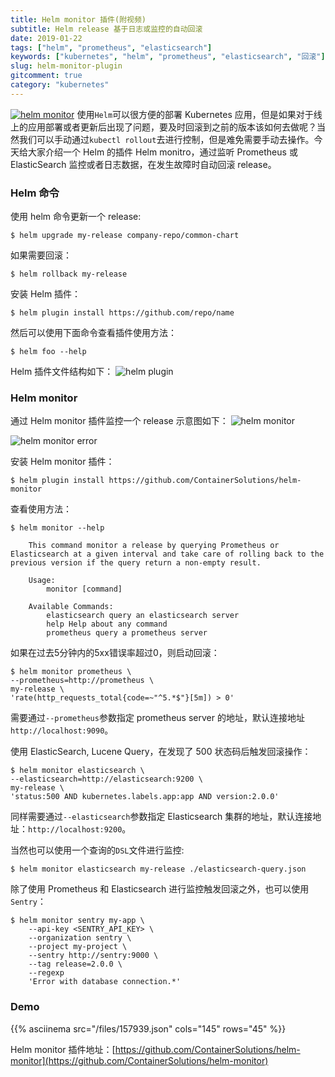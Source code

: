 ```yaml
---
title: Helm monitor 插件(附视频)
subtitle: Helm release 基于日志或监控的自动回滚
date: 2019-01-22
tags: ["helm", "prometheus", "elasticsearch"]
keywords: ["kubernetes", "helm", "prometheus", "elasticsearch", "回滚"]
slug: helm-monitor-plugin
gitcomment: true
category: "kubernetes"
---
```

[![helm monitor](https://bxdc-static.oss-cn-beijing.aliyuncs.com/images/kmnpRH.jpg)](/post/helm-monitor-plugin/)
使用`Helm`可以很方便的部署 Kubernetes 应用，但是如果对于线上的应用部署或者更新后出现了问题，要及时回滚到之前的版本该如何去做呢？当然我们可以手动通过`kubectl rollout`去进行控制，但是难免需要手动去操作。今天给大家介绍一个 Helm 的插件 Helm monitro，通过监听 Prometheus 或 ElasticSearch 监控或者日志数据，在发生故障时自动回滚 release。

<!--more-->

### Helm 命令

使用 helm 命令更新一个 release:
```shell
$ helm upgrade my-release company-repo/common-chart
```

如果需要回滚：
```shell
$ helm rollback my-release
```

安装 Helm 插件：
```shell
$ helm plugin install https://github.com/repo/name
```

然后可以使用下面命令查看插件使用方法：
```shell
$ helm foo --help
```

Helm 插件文件结构如下：
![helm plugin](https://bxdc-static.oss-cn-beijing.aliyuncs.com/images/bBOC6W.jpg)

### Helm monitor
通过 Helm monitor 插件监控一个 release 示意图如下：
![helm monitor](https://bxdc-static.oss-cn-beijing.aliyuncs.com/images/WAQ87k.jpg)

![helm monitor error](https://bxdc-static.oss-cn-beijing.aliyuncs.com/images/xa6zM3.jpg)

安装 Helm monitor 插件：
```shell
$ helm plugin install https://github.com/ContainerSolutions/helm-monitor
```

查看使用方法：
```shell
$ helm monitor --help

    This command monitor a release by querying Prometheus or Elasticsearch at a given interval and take care of rolling back to the previous version if the query return a non-empty result.

    Usage:
        monitor [command]

    Available Commands:
        elasticsearch query an elasticsearch server
        help Help about any command
        prometheus query a prometheus server
```

如果在过去5分钟内的5xx错误率超过0，则启动回滚：
```shell
$ helm monitor prometheus \
--prometheus=http://prometheus \
my-release \
'rate(http_requests_total{code=~"^5.*$"}[5m]) > 0'
```

需要通过`--prometheus`参数指定 prometheus server 的地址，默认连接地址`http://localhost:9090`。


使用 ElasticSearch, Lucene Query，在发现了 500 状态码后触发回滚操作：
```shell
$ helm monitor elasticsearch \
--elasticsearch=http://elasticsearch:9200 \
my-release \
'status:500 AND kubernetes.labels.app:app AND version:2.0.0'
```

同样需要通过`--elasticsearch`参数指定 Elasticsearch 集群的地址，默认连接地址：`http://localhost:9200`。

当然也可以使用一个查询的`DSL`文件进行监控:
```shell
$ helm monitor elasticsearch my-release ./elasticsearch-query.json
```

除了使用 Prometheus 和 Elasticsearch 进行监控触发回滚之外，也可以使用`Sentry`：
```shell
$ helm monitor sentry my-app \
    --api-key <SENTRY_API_KEY> \
    --organization sentry \
    --project my-project \
    --sentry http://sentry:9000 \
    --tag release=2.0.0 \
    --regexp
    'Error with database connection.*'
```

### Demo
{{% asciinema src="/files/157939.json" cols="145" rows="45" %}}

Helm monitor 插件地址：[https://github.com/ContainerSolutions/helm-monitor](https://github.com/ContainerSolutions/helm-monitor)

<!--adsense-self-->
